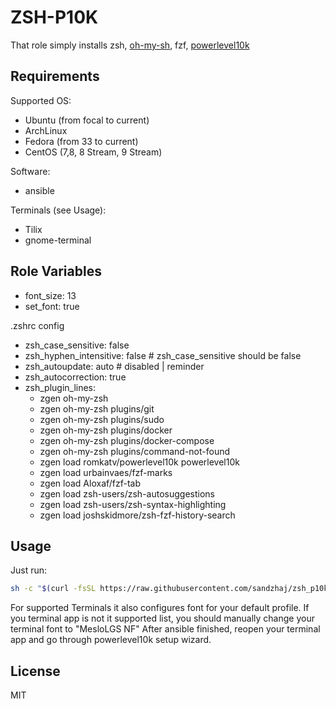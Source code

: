 ZSH-P10K
=========

That role simply installs zsh, [oh-my-sh](https://ohmyz.sh/), fzf, [powerlevel10k](https://github.com/romkatv/powerlevel10k)

Requirements
------------

Supported OS:
  - Ubuntu (from focal to current)
  - ArchLinux
  - Fedora (from 33 to current)
  - CentOS (7,8, 8 Stream, 9 Stream)

Software:
  - ansible

Terminals (see Usage):
  - Tilix
  - gnome-terminal

Role Variables
--------------

- font_size: 13
- set_font: true

.zshrc config
- zsh_case_sensitive: false
- zsh_hyphen_intensitive: false # zsh_case_sensitive should be false
- zsh_autoupdate: auto # disabled | reminder
- zsh_autocorrection: true
- zsh_plugin_lines:
  - zgen oh-my-zsh
  - zgen oh-my-zsh plugins/git
  - zgen oh-my-zsh plugins/sudo
  - zgen oh-my-zsh plugins/docker
  - zgen oh-my-zsh plugins/docker-compose
  - zgen oh-my-zsh plugins/command-not-found
  - zgen load romkatv/powerlevel10k powerlevel10k
  - zgen load urbainvaes/fzf-marks
  - zgen load Aloxaf/fzf-tab
  - zgen load zsh-users/zsh-autosuggestions
  - zgen load zsh-users/zsh-syntax-highlighting
  - zgen load joshskidmore/zsh-fzf-history-search


Usage
----------------

Just run:

```bash
sh -c "$(curl -fsSL https://raw.githubusercontent.com/sandzhaj/zsh_p10k/main/install.sh)"
```

For supported Terminals it also configures font for your default profile. If you terminal app is not it supported list, you should manually change your terminal font to "MesloLGS NF"
After ansible finished, reopen your terminal app and go through powerlevel10k setup wizard.

License
-------

MIT